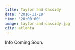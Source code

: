 ```yaml
---
title: Taylor and Cassidy
date: '2016-11-18'
time: '20:00:00'
image: taylor-and-cassidy.jpg
city: atlanta
---
```

Info Coming Soon.
